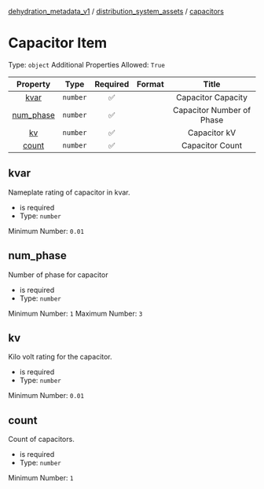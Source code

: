 



[dehydration_metadata_v1](dehydration_metadata_v1.md) / [distribution_system_assets](distribution_system_assets.md) / [capacitors](capacitors.md)
# Capacitor Item

Type: `object`
Additional Properties Allowed: `True`


|Property|Type|Required|Format|Title|
| :---: | :---: | :---: | :---: | :---: |
|[kvar](#kvar)|`number`|:white_check_mark:||Capacitor Capacity|
|[num_phase](#num_phase)|`number`|:white_check_mark:||Capacitor Number of Phase|
|[kv](#kv)|`number`|:white_check_mark:||Capacitor kV|
|[count](#count)|`number`|:white_check_mark:||Capacitor Count|

## kvar

Nameplate rating of capacitor in kvar.


- is required
- Type: `number`

Minimum Number: `0.01`
## num_phase

Number of phase for capacitor


- is required
- Type: `number`

Minimum Number: `1`
Maximum Number: `3`
## kv

Kilo volt rating for the capacitor.


- is required
- Type: `number`

Minimum Number: `0.01`
## count

Count of capacitors.


- is required
- Type: `number`

Minimum Number: `1`
